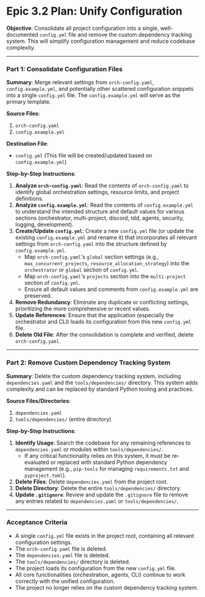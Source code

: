 # Epic 3.2 Plan: Unify Configuration

**Objective**: Consolidate all project configuration into a single, well-documented `config.yml` file and remove the custom dependency tracking system. This will simplify configuration management and reduce codebase complexity.

---

### **Part 1: Consolidate Configuration Files**

**Summary**: Merge relevant settings from `orch-config.yaml`, `config.example.yml`, and potentially other scattered configuration snippets into a single `config.yml` file. The `config.example.yml` will serve as the primary template.

**Source Files**:
1.  `orch-config.yaml`
2.  `config.example.yml`

**Destination File**:
*   `config.yml` (This file will be created/updated based on `config.example.yml`)

**Step-by-Step Instructions**:

1.  **Analyze `orch-config.yaml`**: Read the contents of `orch-config.yaml` to identify global orchestration settings, resource limits, and project definitions.
2.  **Analyze `config.example.yml`**: Read the contents of `config.example.yml` to understand the intended structure and default values for various sections (orchestrator, multi-project, discord, tdd, agents, security, logging, development).
3.  **Create/Update `config.yml`**: Create a new `config.yml` file (or update the existing `config.example.yml` and rename it) that incorporates all relevant settings from `orch-config.yaml` into the structure defined by `config.example.yml`.
    *   Map `orch-config.yaml`'s `global` section settings (e.g., `max_concurrent_projects`, `resource_allocation_strategy`) into the `orchestrator` or `global` section of `config.yml`.
    *   Map `orch-config.yaml`'s `projects` section into the `multi-project` section of `config.yml`.
    *   Ensure all default values and comments from `config.example.yml` are preserved.
4.  **Remove Redundancy**: Eliminate any duplicate or conflicting settings, prioritizing the more comprehensive or recent values.
5.  **Update References**: Ensure that the application (especially the orchestrator and CLI) loads its configuration from this new `config.yml` file.
6.  **Delete Old File**: After the consolidation is complete and verified, delete `orch-config.yaml`.

---

### **Part 2: Remove Custom Dependency Tracking System**

**Summary**: Delete the custom dependency tracking system, including `dependencies.yaml` and the `tools/dependencies/` directory. This system adds complexity and can be replaced by standard Python tooling and practices.

**Source Files/Directories**:
1.  `dependencies.yaml`
2.  `tools/dependencies/` (entire directory)

**Step-by-Step Instructions**:

1.  **Identify Usage**: Search the codebase for any remaining references to `dependencies.yaml` or modules within `tools/dependencies/`.
    *   If any critical functionality relies on this system, it must be re-evaluated or replaced with standard Python dependency management (e.g., `pip-tools` for managing `requirements.txt` and `pyproject.toml`).
2.  **Delete Files**: Delete `dependencies.yaml` from the project root.
3.  **Delete Directory**: Delete the entire `tools/dependencies/` directory.
4.  **Update `.gitignore`**: Review and update the `.gitignore` file to remove any entries related to `dependencies.yaml` or `tools/dependencies/`.

---

### **Acceptance Criteria**

*   A single `config.yml` file exists in the project root, containing all relevant configuration settings.
*   The `orch-config.yaml` file is deleted.
*   The `dependencies.yaml` file is deleted.
*   The `tools/dependencies/` directory is deleted.
*   The project loads its configuration from the new `config.yml` file.
*   All core functionalities (orchestration, agents, CLI) continue to work correctly with the unified configuration.
*   The project no longer relies on the custom dependency tracking system.
